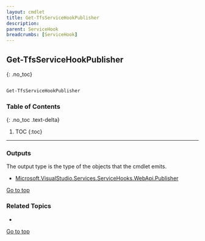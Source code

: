 ```yaml
---
layout: cmdlet
title: Get-TfsServiceHookPublisher
description: 
parent: ServiceHook
breadcrumbs: [ServiceHook]
---
```

## Get-TfsServiceHookPublisher
{: .no_toc}



```powershell

Get-TfsServiceHookPublisher
```

### Table of Contents
{: .no_toc .text-delta}

1. TOC
{:toc}

-----

### Outputs

The output type is the type of the objects that the cmdlet emits.

* [Microsoft.VisualStudio.Services.ServiceHooks.WebApi.Publisher](https://docs.microsoft.com/en-us/dotnet/api/Microsoft.VisualStudio.Services.ServiceHooks.WebApi.Publisher)

[Go to top](#get-tfsservicehookpublisher)

### Related Topics

* 


[Go to top](#get-tfsservicehookpublisher)

